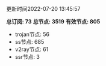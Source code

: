 更新时间2022-07-20 13:45:57

**总订阅: 73**
**总节点: 3519**
**有效节点: 805**
- trojan节点: 56
- ss节点: 685
- v2ray节点: 61
- ssr节点: 3
